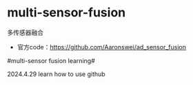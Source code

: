 
# multi-sensor-fusion
多传感器融合

* 官方code：https://github.com/Aaronswei/ad_sensor_fusion

#multi-sensor fusion learning#

2024.4.29
learn how to use github

```
